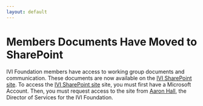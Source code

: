 ```yaml
---
layout: default
---
```

# Members Documents Have Moved to SharePoint

IVI Foundation members have access to working group documents and
communication. These documents are now available on the [IVI SharePoint
site](http://ivifoundation.sharepoint.com). To access the [IVI
SharePoint site](http://ivifoundation.sharepoint.com) site, you must
first have a Microsoft Account. Then, you must request access to the
site from [Aaron Hall](mailto:execdir@ivifoundation.org), the Director
of Services for the IVI Foundation.
